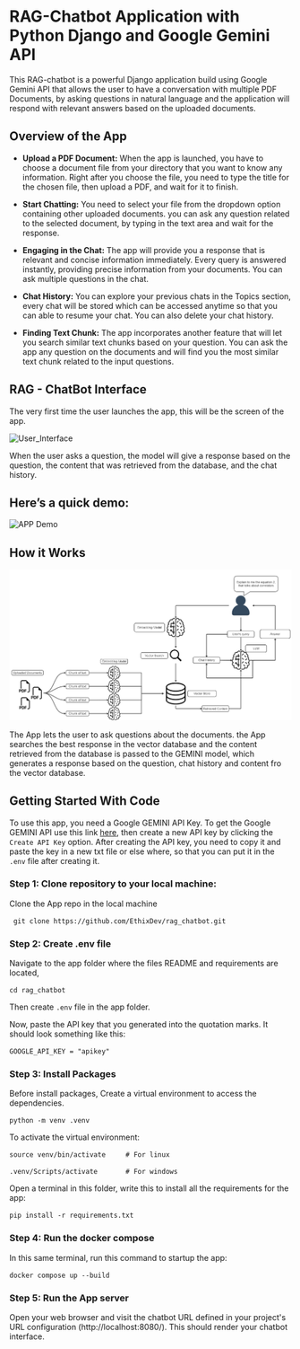 # RAG-Chatbot Application with Python Django and Google Gemini API

This RAG-chatbot is a powerful Django application build using Google Gemini API that allows the user to have a conversation with multiple PDF Documents, by asking questions in natural language and the application will respond with relevant answers based on the uploaded documents.

## Overview of the App

- **Upload a PDF Document:** When the app is launched, you have to choose a document file from your directory that you want to know any information. Right after you choose the file, you need to type the title for the chosen file, then upload a PDF, and wait for it to finish.
  
- **Start Chatting:**  You need to select your file from the dropdown option containing other uploaded documents. you can ask any question related to the selected document, by typing in the text area and wait for the response.

- **Engaging in the Chat:** The app will provide you a response that is relevant and concise information immediately. Every query is answered instantly, providing precise information from your documents. You can ask multiple questions in the chat.

- **Chat History:** You can explore your previous chats in the Topics section, every chat will be stored which can be accessed anytime so that you can able to resume your chat. You can also delete your chat history.

- **Finding Text Chunk:** The app incorporates another feature that will let you search similar text chunks based on your question. You can ask the app any question on the documents and will find you the most similar text chunk related to the input questions.

## RAG - ChatBot Interface

The very first time the user launches the app, this will be the screen of the app.

![User_Interface]()

When the user asks a question, the model will give a response based on the question, the content that was retrieved from the database, and the chat history.

## Here’s a quick demo:

![APP Demo](https://youtu.be/jWK2ZX2foAs)

## How it Works

![Project_Schema](images/project_schema.png)

The App lets the user to ask questions about the documents. the App searches the best response in the vector database and the content retrieved from the database is passed to the GEMINI model, which generates a response based on the question, chat history and content fro the vector database.

## Getting Started With Code

To use this app, you need a Google GEMINI API Key. To get the Google GEMINI API use this link [here](https://aistudio.google.com/app/apikey), then create a new API key by clicking the `Create API Key` option. After creating the API key, you need to copy it and paste the key in a new txt file or else where, so that you can put it in the `.env` file after creating it.

### Step 1: Clone repository to your local machine:
Clone the App repo in the local machine

```shell
 git clone https://github.com/EthixDev/rag_chatbot.git
```

### Step 2: Create .env file
Navigate to the app folder where the files README and requirements are located,

```shell
cd rag_chatbot
```
Then create `.env` file in the app folder.

Now, paste the API key that you generated into the quotation marks. It should look something like this:

```shell
GOOGLE_API_KEY = "apikey"
```
### Step 3: Install Packages
Before install packages, Create a virtual environment to access the dependencies.

```shell
python -m venv .venv
```

To activate the virtual environment:

```shell
source venv/bin/activate     # For linux
```
```shell
.venv/Scripts/activate       # For windows 
```

Open a terminal in this folder, write this to install all the requirements for the app:

```shell
pip install -r requirements.txt
```

### Step 4: Run the docker compose
In this same terminal, run this command to startup the app:

```shell
docker compose up --build
```

### Step 5: Run the App server
Open your web browser and visit the chatbot URL defined in your project's URL configuration (http://localhost:8080/). This should render your chatbot interface.
